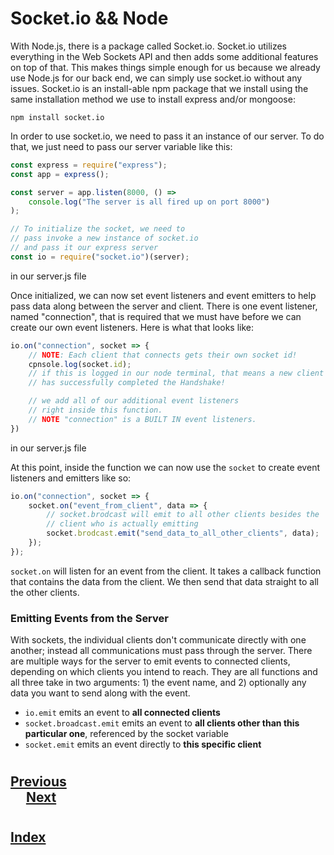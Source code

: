 <h1>Socket.io && Node</h1>
With Node.js, there is a package called Socket.io. Socket.io utilizes everything in the Web Sockets API and then adds some additional features on top of that. This makes things simple enough for us because we already use Node.js for our back end, we can simply use socket.io without any issues. Socket.io is an install-able npm package that we install using the same installation method we use to install express and/or mongoose:

```
npm install socket.io
```
In order to use socket.io, we need to pass it an instance of our server. To do that, we just need to pass our server variable like this:

```js
const express = require("express");
const app = express();

const server = app.listen(8000, () => 
    console.log("The server is all fired up on port 8000")
);

// To initialize the socket, we need to
// pass invoke a new instance of socket.io
// and pass it our express server
const io = require("socket.io")(server);
```
in our server.js file


Once initialized, we can now set event listeners and event emitters to help pass data along between the server and client. There is one event listener, named "connection", that is required that we must have before we can create our own event listeners. Here is what that looks like:

```js
io.on("connection", socket => {
    // NOTE: Each client that connects gets their own socket id!
    cpnsole.log(socket.id);
    // if this is logged in our node terminal, that means a new client
    // has successfully completed the Handshake!

    // we add all of our additional event listeners
    // right inside this function.
    // NOTE "connection" is a BUILT IN event listeners.
})
```

in our server.js file


At this point, inside the function we can now use the `socket` to create event listeners and emitters like so:

```js
io.on("connection", socket => {
    socket.on("event_from_client", data => {
        // socket.brodcast will emit to all other clients besides the
        // client who is actually emitting
        socket.brodcast.emit("send_data_to_all_other_clients", data);
    });
});
```

`socket.on` will listen for an event from the client. It takes a callback function that contains the data from the client. We then send that data straight to all the other clients.

### __Emitting Events from the Server__
With sockets, the individual clients don't communicate directly with one another; instead all communications must pass through the server. There are multiple ways for the server to emit events to connected clients, depending on which clients you intend to reach. They are all functions and all three take in two arguments: 1) the event name, and 2) optionally any data you want to send along with the event.

*   `io.emit` emits an event to __all connected clients__
*   `socket.broadcast.emit` emits an event to __all clients other than this particular one__, referenced by the socket variable
*   `socket.emit` emits an event directly to __this specific client__

#
## [Previous](./001_Web_Sockets.md)<span>&nbsp;&nbsp;&nbsp;&nbsp;&nbsp;&nbsp;&nbsp;&nbsp;&nbsp;&nbsp;&nbsp;&nbsp;&nbsp;&nbsp;&nbsp;&nbsp;&nbsp;&nbsp;&nbsp;&nbsp;&nbsp;&nbsp;&nbsp;&nbsp;&nbsp;&nbsp;&nbsp;&nbsp;&nbsp;&nbsp;&nbsp;&nbsp;&nbsp;&nbsp;&nbsp;&nbsp;&nbsp;&nbsp;&nbsp;&nbsp;&nbsp;&nbsp;&nbsp;&nbsp;&nbsp;&nbsp;&nbsp;&nbsp;&nbsp;&nbsp;&nbsp;&nbsp;&nbsp;&nbsp;&nbsp;&nbsp;&nbsp;&nbsp;&nbsp;&nbsp;&nbsp;&nbsp;&nbsp;&nbsp;&nbsp;&nbsp;&nbsp;&nbsp;&nbsp;&nbsp;&nbsp;&nbsp;&nbsp;&nbsp;&nbsp;&nbsp;&nbsp;&nbsp;&nbsp;&nbsp;&nbsp;&nbsp;&nbsp;&nbsp;&nbsp;&nbsp;&nbsp;</span> [Next](./003_Sockets_on_the_client.md)
#
##  [Index](../Index.md)